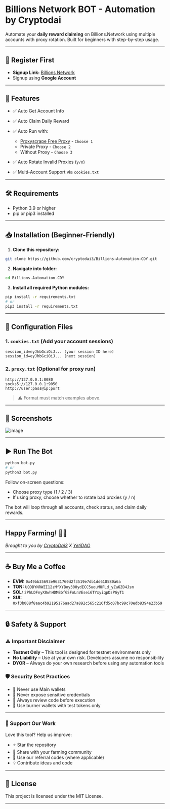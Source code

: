 # Billions Network BOT - Automation by Cryptodai

Automate your **daily reward claiming** on Billions.Network using multiple accounts with proxy rotation. Built for beginners with step-by-step usage.

---

## 🔗 Register First

* **Signup Link:** [Billions Network](https://signup.billions.network?rc=J3I4P2TG)
* Signup using **Google Account**

---

## 🚀 Features

* ✅ Auto Get Account Info
* ✅ Auto Claim Daily Reward
* ✅ Auto Run with:

  * [Proxyscrape Free Proxy](https://proxyscrape.com/free-proxy-list) - `Choose 1`
  * Private Proxy - `Choose 2`
  * Without Proxy - `Choose 3`
* ✅ Auto Rotate Invalid Proxies (`y/n`)
* ✅ Multi-Account Support via `cookies.txt`

---

## 🛠️ Requirements

* Python 3.9 or higher
* pip or pip3 installed

---

## 📥 Installation (Beginner-Friendly)

1. **Clone this repository:**

```bash
git clone https://github.com/cryptodai3/Billions-Automation-CDY.git
```

2. **Navigate into folder:**

```bash
cd Billions-Automation-CDY
```

3. **Install all required Python modules:**

```bash
pip install -r requirements.txt
# or
pip3 install -r requirements.txt
```

---

## 🧾 Configuration Files

### 1. `cookies.txt` (Add your account sessions)

```
session_id=eyJhbGciOiJ... (your session ID here)
session_id=eyJhbGciOiJ... (next session)
```

### 2. `proxy.txt` (Optional for proxy run)

```
http://127.0.0.1:8080
socks5://127.0.0.1:9050
http://user:pass@ip:port
```

> ⚠️ Format must match examples above.

---

## 📸 Screenshots
![image](https://github.com/user-attachments/assets/c2032342-a0aa-4ed8-9abf-855ad42955ca)

---

## ▶️ Run The Bot

```bash
python bot.py
# or
python3 bot.py
```

Follow on-screen questions:

* Choose proxy type (1 / 2 / 3)
* If using proxy, choose whether to rotate bad proxies (y / n)

The bot will loop through all accounts, check status, and claim daily rewards.

---
## Happy Farming! 🚀🌾

*Brought to you by [CryptoDai3](https://t.me/cryptodai3) X [YetiDAO](https://t.me/YetiDAO)*

---

## ☕ Buy Me a Coffee

* **EVM:** `0x49bb35693e9631760d2f3519e7db1dd618580a6a`
* **TON:** `UQDDYNRWZI12zMfXYBoy300ydECC5uouMUFLd_yZa6ZO4Jsm`
* **SOL:** `2PhLDFnyX8whHDMBbfGSFoLnVEsei6TYxyiqpDzPGyT1`
* **SUI:** `0xf3b008f8aac4b92195176aad27a892c565c216fd5c07bc99c70edb8394e23b59`

---

## 🔒 Safety & Support

### ⚠️ Important Disclaimer

* **Testnet Only** – This tool is designed for testnet environments only
* **No Liability** – Use at your own risk. Developers assume no responsibility
* **DYOR** – Always do your own research before using any automation tools

### 🛡️ Security Best Practices

* 🔐 Never use Main wallets
* 🚫 Never expose sensitive credentials
* 📜 Always review code before execution
* 💸 Use burner wallets with test tokens only

---

### 🙌 Support Our Work

Love this tool? Help us improve:

* ⭐ Star the repository
* 🔗 Share with your farming community
* 💎 Use our referral codes (where applicable)
* 💡 Contribute ideas and code

---

## 📝 License

This project is licensed under the MIT License.

---
